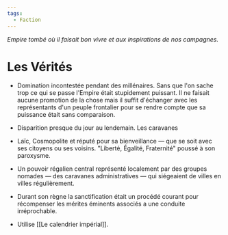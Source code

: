 ```yaml
---
tags:
  - Faction
---
```


_Empire tombé où il faisait bon vivre et aux inspirations de nos campagnes._
# Les Vérités 

- Domination incontestée pendant des millénaires. Sans que l'on sache trop ce qui se passe l'Empire était stupidement puissant. Il ne faisait aucune promotion de la chose mais il suffit d'échanger avec les représentants d'un peuple frontalier pour se rendre compte que sa puissance était sans comparaison. 

- Disparition presque du jour au lendemain. Les caravanes 

- Laïc, Cosmopolite et réputé pour sa bienveillance — que se soit avec ses citoyens ou ses voisins. "Liberté, Égalité, Fraternité" poussé à son paroxysme. 

- Un pouvoir régalien central représenté localement par des groupes nomades — des caravanes administratives — qui siégeaient de villes en villes régulièrement.

- Durant son règne la sanctification était un procédé courant pour récompenser les mérites éminents associés a une conduite irréprochable. 

- Utilise [[Le calendrier impérial]].


